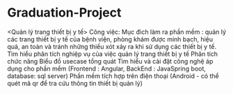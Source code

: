 # Graduation-Project
<Quản lý trang thiết bị y tế>
Công việc: 
Mục đich làm ra phần mềm : quản lý các trang thiết bị y tế của bệnh viện, 
                            phòng khám được minh bạch, hiệu quả, an toàn và tránh những thiếu xót xảy ra khi sử dụng các thiết bị y tế.
Tìm hiểu phân tích nghiệp vụ của việc quản lý trang thiết bị y tế
Phân tích chức năng
Biểu đồ usecase tổng quát
Tìm hiểu và cài đặt công nghệ áp dụng cho phần mềm (Frontend : Angular, BackEnd : JavaSpring boot, database: sql server)
Phần mềm tích hợp trên điện thoại (Android - có thể quét mã qr để tra cứu thông tin thiết bị quản lý)

